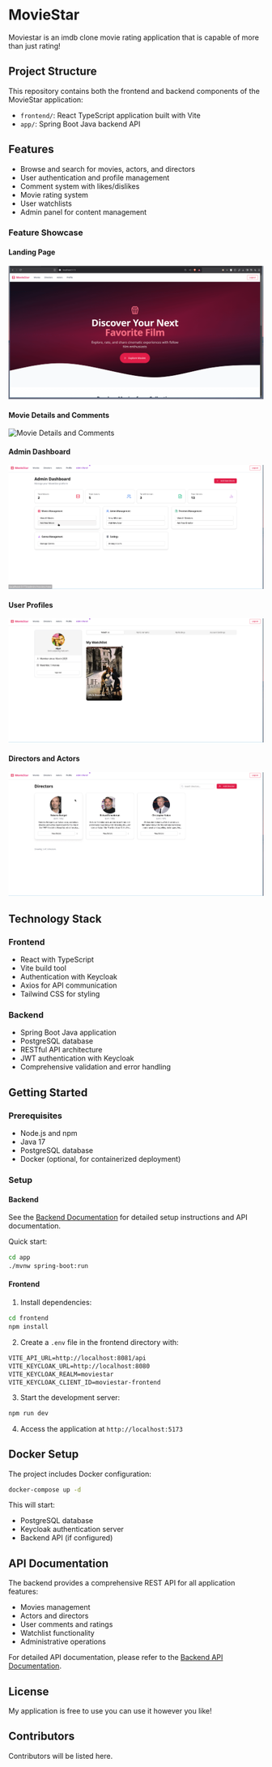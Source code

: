 # MovieStar

Moviestar is an imdb clone movie rating application that is capable of more than just rating!


## Project Structure

This repository contains both the frontend and backend components of the MovieStar application:

- `frontend/`: React TypeScript application built with Vite
- `app/`: Spring Boot Java backend API

## Features

- Browse and search for movies, actors, and directors
- User authentication and profile management
- Comment system with likes/dislikes
- Movie rating system
- User watchlists
- Admin panel for content management

### Feature Showcase

#### Landing Page
![Landing Page Showcase](./gifs/gif1.gif)

#### Movie Details and Comments
![Movie Details and Comments](./gifs/gif2.gif)

#### Admin Dashboard
![Admin Dashboard](./gifs/gif3.gif)

#### User Profiles
![User Profile Page](./gifs/gif4.gif)

#### Directors and Actors
![Directors and Actors](./gifs/gif5.gif)

## Technology Stack

### Frontend
- React with TypeScript
- Vite build tool
- Authentication with Keycloak
- Axios for API communication
- Tailwind CSS for styling

### Backend
- Spring Boot Java application
- PostgreSQL database
- RESTful API architecture
- JWT authentication with Keycloak
- Comprehensive validation and error handling

## Getting Started

### Prerequisites
- Node.js and npm
- Java 17
- PostgreSQL database
- Docker (optional, for containerized deployment)

### Setup

#### Backend

See the [Backend Documentation](./app/README.md) for detailed setup instructions and API documentation.

Quick start:
```bash
cd app
./mvnw spring-boot:run
```

#### Frontend

1. Install dependencies:
```bash
cd frontend
npm install
```

2. Create a `.env` file in the frontend directory with:
```
VITE_API_URL=http://localhost:8081/api
VITE_KEYCLOAK_URL=http://localhost:8080
VITE_KEYCLOAK_REALM=moviestar
VITE_KEYCLOAK_CLIENT_ID=moviestar-frontend
```

3. Start the development server:
```bash
npm run dev
```

4. Access the application at `http://localhost:5173`

## Docker Setup

The project includes Docker configuration:

```bash
docker-compose up -d
```

This will start:
- PostgreSQL database
- Keycloak authentication server
- Backend API (if configured)

## API Documentation

The backend provides a comprehensive REST API for all application features:

- Movies management
- Actors and directors
- User comments and ratings
- Watchlist functionality
- Administrative operations

For detailed API documentation, please refer to the [Backend API Documentation](./app/README.md).

## License

My application is free to use you can use it however you like! 


## Contributors

Contributors will be listed here.